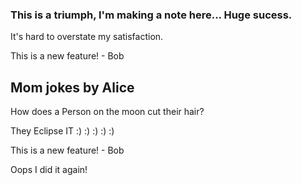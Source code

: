 ### This is a triumph, I'm making a note here... Huge sucess.

It's hard to overstate my satisfaction. 





This is a new feature! - Bob




## Mom jokes by Alice 

How does a Person on the moon cut their hair?

They Eclipse IT :) :)  :)  :) :)




This is a new feature! - Bob



 Oops I did it again!
